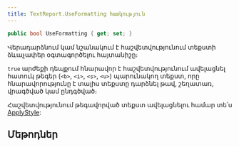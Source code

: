 ```yaml
---
title: TextReport.UseFormatting հատկություն
---
```


```c#
public bool UseFormatting { get; set; }
```

Վերադարձնում կամ նշանակում է հաշվետվությունում տեքստի ձևաչափեր օգտագործելու հայտանիշը։
 
`true` արժեքի դեպքում հնարավոր է հաշվետվությունում ավելացնել հատուկ թեգեր (`<b>`, `<i>`, `<s>`, `<u>`) պարունակող տեքստ, որը հնարավորությունը է տալիս տեքստը դարձնել թավ, շեղատառ, վրագծված կամ ընդգծված։

Հաշվետվությունում թեգավորված տեքստ ավելացնելու համար տե՛ս [ApplyStyle](ApplyStyle.md):

## Մեթոդներ
